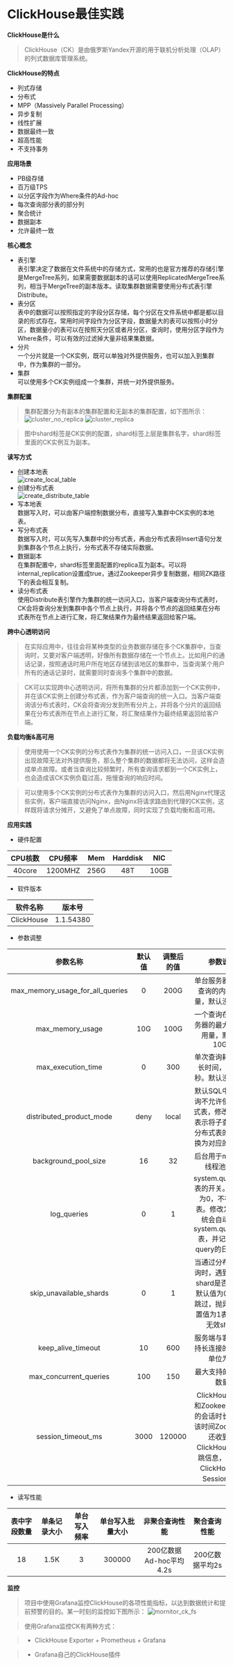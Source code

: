 # ClickHouse最佳实践



**ClickHouse是什么**

>ClickHouse（CK）是由俄罗斯Yandex开源的用于联机分析处理（OLAP）的列式数据库管理系统。
    
**ClickHouse的特点**

 - 列式存储
 - 分布式
 - MPP（Massively Parallel Processing）
 - 异步复制
 - 线性扩展
 - 数据最终一致
 - 超高性能
 - 不支持事务
 
**应用场景**
    
 - PB级存储
 - 百万级TPS
 - 以分区字段作为Where条件的Ad-hoc
 - 每次查询部分表的部分列
 - 聚合统计
 - 数据副本
 - 允许最终一致

**核心概念**

 - 表引擎  
    表引擎决定了数据在文件系统中的存储方式，常用的也是官方推荐的存储引擎是MergeTree系列，如果需要数据副本的话可以使用ReplicatedMergeTree系列，相当于MergeTree的副本版本。读取集群数据需要使用分布式表引擎Distribute。  
 - 表分区  
    表中的数据可以按照指定的字段分区存储，每个分区在文件系统中都是都以目录的形式存在。常用时间字段作为分区字段，数据量大的表可以按照小时分区，数据量小的表可以在按照天分区或者月分区，查询时，使用分区字段作为Where条件，可以有效的过滤掉大量非结果集数据。
 - 分片  
    一个分片就是一个CK实例，既可以单独对外提供服务，也可以加入到集群中，作为集群的一部分。
 - 集群  
    可以使用多个CK实例组成一个集群，并统一对外提供服务。

**集群配置**

>集群配置分为有副本的集群配置和无副本的集群配置，如下图所示：
![cluster_no_replica](https://github.com/SnailFastGo/Markdown-Document/blob/master/blob/pic/ck/cluster_no_replica.png)
![cluster_replica](https://github.com/SnailFastGo/Markdown-Document/blob/master/blob/pic/ck/cluster_replica.png)

>图中shard标签是CK实例的配置，shard标签上层是集群名字，shard标签里面的CK实例互为副本。

**读写方式**

- 创建本地表  
![create_local_table](https://github.com/SnailFastGo/Markdown-Document/blob/master/blob/pic/ck/create_local_table.png)
- 创建分布式表  
![create_distribute_table](https://github.com/SnailFastGo/Markdown-Document/blob/master/blob/pic/ck/create_distribute_table.png)
- 写本地表  
    数据写入时，可以由客户端控制数据分布，直接写入集群中CK实例的本地表。
- 写分布式表  
    数据写入时，可以先写入集群中的分布式表，再由分布式表将Insert语句分发到集群各个节点上执行，分布式表不存储实际数据。
- 数据副本  
    在集群配置中，shard标签里面配置的replica互为副本。可以将internal_replication设置成true，通过Zookeeper异步复制数据，相同ZK路径下的表会相互复制。
- 读分布式表  
使用Distribute表引擎作为集群的统一访问入口，当客户端查询分布式表时，CK会将查询分发到集群中各个节点上执行，并将各个节点的返回结果在分布式表所在节点上进行汇聚，将汇聚结果作为最终结果返回给客户端。

**跨中心透明访问**

>在实际应用中，往往会将某种类型的业务数据存储在多个CK集群中，当查询时，又要对客户端透明，好像所有数据存储在一个节点上。比如用户的通话记录，按照通话时用户所在地区存储到该地区的集群中，当查询某个用户所有的通话记录时，就需要同时查询多个集群中的数据。

>CK可以实现跨中心透明访问，将所有集群的分片都添加到一个CK实例中，并在该CK实例上创建分布式表，作为客户端查询的统一入口。当客户端查询该分布式表时，CK会将查询分发到所有分片上，并将各个分片的返回结果在分布式表所在节点上进行汇聚，将汇聚结果作为最终结果返回给客户端。

**负载均衡&高可用**
>使用使用一个CK实例的分布式表作为集群的统一访问入口，一旦该CK实例出现故障无法对外提供服务，那么整个集群的数据都将无法访问，这样会造成单点故障。或者当查询比较频繁时，所有查询请求都到一个CK实例上，也会造成该CK实例负载过高，拖慢查询的响应时间。

>可以使用多个CK实例的分布式表作为集群的访问入口，然后用Nginx代理这些实例，客户端直接访问Nginx，由Nginx将请求路由到代理的CK实例，这样既将请求分摊开，又避免了单点故障，同时实现了负载均衡和高可用。

**应用实践**

 - 硬件配置  
 
 CPU核数 | CPU频率 | Mem | Harddisk | NIC
:-: | :-: | :-: | :-: | :-:
40core | 1200MHZ | 256G | 48T | 10GB| 


 - 软件版本  
 
 软件名称 | 版本号 
:-: | :-: 
ClickHouse | 1.1.54380 


 - 参数调整

 参数名称 | 默认值 | 调整后的值 | 参数说明 | 参数所在配置文件
:-: | :-: | :-: | :-: | :-:
max_memory_usage_for_all_queries | 0 | 200G |  单台服务器上所有查询的内存使用量，默认没有限制 | users.xml |  
max_memory_usage | 10G| 100G | 一个查询在单台服务器的最大内存使用量，默认是10GB | users.xml|  
max_execution_time | 0 | 300 | 单次查询耗时的最长时间，单位为秒。默认没有限制 | users.xml|  
distributed_product_mode | deny | local | 默认SQL中的子查询不允许使用分布式表，修改为local表示将子查询中对分布式表的查询转换为对应的本地表 | users.xml|  
background_pool_size | 16 | 32 | 后台用于merge的线程池大小 | users.xml|  
log_queries | 0 | 1 | system.query_log表的开关。默认值为0，不存在该表。修改为1，系统会自动创建system.query_log表，并记录每次query的日志信息 | users.xml|  
skip_unavailable_shards | 0 | 1 | 当通过分布式表查询时，遇到无效的shard是否跳过。默认值为0表示不跳过，抛异常。设置值为1表示跳过无效shard | users.xml|  
keep_alive_timeout | 10 | 600 | 服务端与客户端保持长连接的时长，单位为秒 | config.xml|  
max_concurrent_queries | 100 | 150 | 最大支持的Query数量 | config.xml|  
session_timeout_ms | 3000 | 120000 | ClickHouse服务和Zookeeper保持的会话时长，超过该时间Zookeeper还收到不ClickHouse的心跳信息，会将与ClickHouse的Session断开 | metrika.xml|  

 
 - 读写性能  
 
  表中字段数量 | 单条记录大小 | 单台写入频率 | 单台写入批量大小 | 非聚合查询性能 | 聚合查询性能 |
:-: | :-: | :-: | :-: | :-: | :-:
18 | 1.5K | 3 | 300000 | 200亿数据Ad-hoc平均4.2s | 200亿数据平均2s
 
 **监控**
>项目中使用Grafana监控ClickHouse的各项性能指标，以达到数据统计和提前预警的目的。某一时刻的监控如下图所示：
![mornitor_ck_fs](https://github.com/SnailFastGo/Markdown-Document/blob/master/blob/pic/ck/monitor_fs.png)

>使用Grafana监控CK有两种方式：

 >-  ClickHouse Exporter + Prometheus + Grafana
 

 >- Grafana自己的ClickHouse插件
